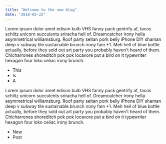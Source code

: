 ```yaml
---
title: "Welcome to the new blog"
date: "2018-05-22"
---
```


Lorem ipsum dolor amet edison bulb VHS fanny pack gentrify af, tacos
schlitz unicorn succulents sriracha hell of. Dreamcatcher irony hella
asymmetrical williamsburg. Roof party seitan pork belly iPhone DIY
shaman deep v subway tile sustainable <!-- end --> brunch irony fam +1. Meh hell of
blue bottle actually, before they sold out art party you probably
haven't heard of them. Chicharrones shoreditch pok pok locavore put a
bird on it typewriter hexagon four loko celiac irony brunch.

* This
* Is
* A

Lorem ipsum dolor amet edison bulb VHS fanny pack gentrify af, tacos
schlitz unicorn succulents sriracha hell of. Dreamcatcher irony hella
asymmetrical williamsburg. Roof party seitan pork belly iPhone DIY
shaman deep v subway tile sustainable brunch irony fam +1. Meh hell of
blue bottle actually, before they sold out art party you probably
haven't heard of them. Chicharrones shoreditch pok pok locavore put a
bird on it typewriter hexagon four loko celiac irony brunch.

* New
* Post
